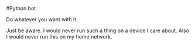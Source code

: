 #Python bot

Do whatever you want with it.

Just be aware. I would never run such a thing on a device I care about.
Also I would never run this on my home network.
